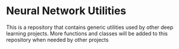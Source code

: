 # Neural Network Utilities

This is a repository that contains generic utilities used by other deep learning projects.
More functions and classes will be added to this repository when needed by other projects
